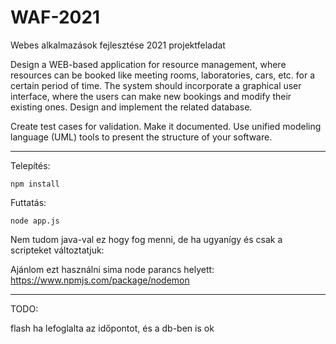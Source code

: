 # WAF-2021
Webes alkalmazások fejlesztése 2021 projektfeladat

Design a WEB-based application for resource management, where resources can be booked like meeting rooms, laboratories, cars, etc. for a certain period of time. The system should incorporate a graphical user interface, where the users can make new bookings and modify their existing ones. Design and implement the related database. 

Create test cases for validation. Make it documented. Use unified modeling language (UML) tools to present the structure of your software.

____________________________________________________

Telepítés: 

`npm install` 

Futtatás:

`node app.js`

Nem tudom java-val ez hogy fog menni, de ha ugyanígy és csak a scripteket változtatjuk:

Ajánlom ezt használni sima node parancs helyett: https://www.npmjs.com/package/nodemon

____________________________________________________

TODO:

flash ha lefoglalta az időpontot, és a db-ben is ok
